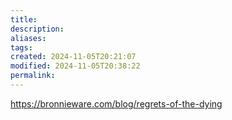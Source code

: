 ```yaml
---
title: 
description: 
aliases: 
tags: 
created: 2024-11-05T20:21:07
modified: 2024-11-05T20:38:22
permalink: 
---
```



https://bronnieware.com/blog/regrets-of-the-dying
